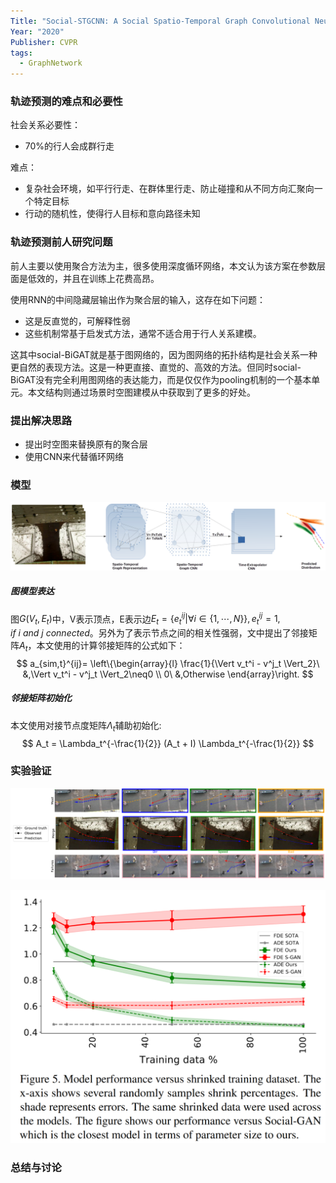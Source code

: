 ```yaml
---
Title: "Social-STGCNN: A Social Spatio-Temporal Graph Convolutional Neural Network for Human Trajectory Prediction"
Year: "2020"
Publisher: CVPR
tags:
  - GraphNetwork
---
```

### 轨迹预测的难点和必要性

社会关系必要性：

+ 70%的行人会成群行走

难点：

+ 复杂社会环境，如平行行走、在群体里行走、防止碰撞和从不同方向汇聚向一个特定目标
+ 行动的随机性，使得行人目标和意向路径未知
### 轨迹预测前人研究问题

前人主要以使用聚合方法为主，很多使用深度循环网络，本文认为该方案在参数层面是低效的，并且在训练上花费高昂。

使用RNN的中间隐藏层输出作为聚合层的输入，这存在如下问题：

+ 这是反直觉的，可解释性弱
+ 这些机制常基于启发式方法，通常不适合用于行人关系建模。

这其中social-BiGAT就是基于图网络的，因为图网络的拓扑结构是社会关系一种更自然的表现方法。这是一种更直接、直觉的、高效的方法。但同时social-BiGAT没有完全利用图网络的表达能力，而是仅仅作为pooling机制的一个基本单元。本文结构则通过场景时空图建模从中获取到了更多的好处。

### 提出解决思路

+ 提出时空图来替换原有的聚合层
+ 使用CNN来代替循环网络

### 模型

![image-20230916213527636](../img/image-20230916213527636.png)

##### 图模型表达

图$G(V_t, E_t)$中，V表示顶点，E表示边$E_t = \{e_t^{ij} | \forall i \in\{1, \cdots,N\} \}, e_t^{ij}=1,if\ i\ and\ j\ connected$。另外为了表示节点之间的相关性强弱，文中提出了邻接矩阵$A_t$，本文使用的计算邻接矩阵的公式如下：
$$
a_{sim,t}^{ij}=
\left\{\begin{array}{l}
\frac{1}{\Vert v_t^i - v^j_t \Vert_2}\ &,\Vert v_t^i - v^j_t \Vert_2\neq0 \\
0\ &,Otherwise
\end{array}\right.
$$

##### 邻接矩阵初始化

本文使用对接节点度矩阵$\Lambda_t$辅助初始化:
$$
A_t = \Lambda_t^{-\frac{1}{2}} (A_t + I) \Lambda_t^{-\frac{1}{2}}
$$

### 实验验证

![image-20230916232959617](../img/image-20230916232959617.png)

![image-20230916233552759](../img/image-20230916233552759.png)

### 总结与讨论